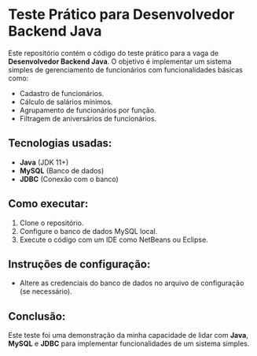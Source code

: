 # Teste Prático para Desenvolvedor Backend Java

Este repositório contém o código do teste prático para a vaga de **Desenvolvedor Backend Java**. O objetivo é implementar um sistema simples de gerenciamento de funcionários com funcionalidades básicas como:
- Cadastro de funcionários.
- Cálculo de salários mínimos.
- Agrupamento de funcionários por função.
- Filtragem de aniversários de funcionários.

## Tecnologias usadas:
- **Java** (JDK 11+)
- **MySQL** (Banco de dados)
- **JDBC** (Conexão com o banco)

## Como executar:
1. Clone o repositório.
2. Configure o banco de dados MySQL local.
3. Execute o código com um IDE como NetBeans ou Eclipse.

## Instruções de configuração:
- Altere as credenciais do banco de dados no arquivo de configuração (se necessário).

## Conclusão:
Este teste foi uma demonstração da minha capacidade de lidar com **Java**, **MySQL** e **JDBC** para implementar funcionalidades de um sistema simples.
